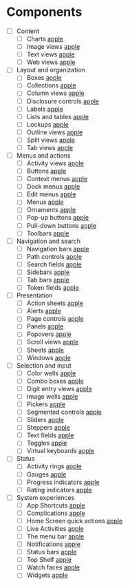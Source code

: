 # Components

- [ ] Content
	- [ ] Charts [apple](https://developer.apple.com/design/human-interface-guidelines/charts)
	- [ ] Image views [apple](https://developer.apple.com/design/human-interface-guidelines/image-views)
	- [ ] Text views [apple](https://developer.apple.com/design/human-interface-guidelines/text-views)
	- [ ] Web views [apple](https://developer.apple.com/design/human-interface-guidelines/web-views)
- [ ] Layout and organization
	- [ ] Boxes [apple](https://developer.apple.com/design/human-interface-guidelines/boxes)
	- [ ] Collections [apple](https://developer.apple.com/design/human-interface-guidelines/collections)
	- [ ] Column views [apple](https://developer.apple.com/design/human-interface-guidelines/column-views)
	- [ ] Disclosure controls [apple](https://developer.apple.com/design/human-interface-guidelines/disclosure-controls)
	- [ ] Labels [apple](https://developer.apple.com/design/human-interface-guidelines/labels)
	- [ ] Lists and tables [apple](https://developer.apple.com/design/human-interface-guidelines/lists-and-tables)
	- [ ] Lockups [apple](https://developer.apple.com/design/human-interface-guidelines/lockups)
	- [ ] Outline views [apple](https://developer.apple.com/design/human-interface-guidelines/outline-views)
	- [ ] Split views [apple](https://developer.apple.com/design/human-interface-guidelines/split-views)
	- [ ] Tab views [apple](https://developer.apple.com/design/human-interface-guidelines/tab-views)
- [ ] Menus and actions
	- [ ] Activity views [apple]( https://developer.apple.com/design/human-interface-guidelines/activity-views)
	- [ ] Buttons [apple](https://developer.apple.com/design/human-interface-guidelines/buttons)
	- [ ] Context menus [apple](https://developer.apple.com/design/human-interface-guidelines/context-menus)
	- [ ] Dock menus [apple](https://developer.apple.com/design/human-interface-guidelines/dock-menus)
	- [ ] Edit menus [apple](https://developer.apple.com/design/human-interface-guidelines/edit-menus)
	- [ ] Menus [apple](https://developer.apple.com/design/human-interface-guidelines/menus)
	- [ ] Ornaments [apple](https://developer.apple.com/design/human-interface-guidelines/ornaments)
	- [ ] Pop-up buttons [apple](https://developer.apple.com/design/human-interface-guidelines/pop-up-buttons)
	- [ ] Pull-down buttons [apple](https://developer.apple.com/design/human-interface-guidelines/pull-down-buttons)
	- [ ] Toolbars [apple](https://developer.apple.com/design/human-interface-guidelines/toolbars)
- [ ] Navigation and search
	- [ ] Navigation bars [apple](https://developer.apple.com/design/human-interface-guidelines/navigation-bars)
	- [ ] Path controls [apple](https://developer.apple.com/design/human-interface-guidelines/path-controls)
	- [ ] Search fields [apple](https://developer.apple.com/design/human-interface-guidelines/search-fields)
	- [ ] Sidebars [apple](https://developer.apple.com/design/human-interface-guidelines/sidebars)
	- [ ] Tab bars [apple](https://developer.apple.com/design/human-interface-guidelines/tab-bars)
	- [ ] Token fields [apple](https://developer.apple.com/design/human-interface-guidelines/token-fields)
- [ ] Presentation
	- [ ] Action sheets [apple](https://developer.apple.com/design/human-interface-guidelines/action-sheets)
	- [ ] Alerts [apple](https://developer.apple.com/design/human-interface-guidelines/alerts)
	- [ ] Page controls [apple](https://developer.apple.com/design/human-interface-guidelines/page-controls)
	- [ ] Panels [apple](https://developer.apple.com/design/human-interface-guidelines/panels)
	- [ ] Popovers [apple](https://developer.apple.com/design/human-interface-guidelines/popovers)
	- [ ] Scroll views [apple](https://developer.apple.com/design/human-interface-guidelines/scroll-views)
	- [ ] Sheets [apple](https://developer.apple.com/design/human-interface-guidelines/sheets)
	- [ ] Windows [apple](https://developer.apple.com/design/human-interface-guidelines/windows)
- [ ] Selection and input
	- [ ] Color wells [apple](https://developer.apple.com/design/human-interface-guidelines/color-wells)
	- [ ] Combo boxes [apple](https://developer.apple.com/design/human-interface-guidelines/combo-boxes)
	- [ ] Digit entry views [apple](https://developer.apple.com/design/human-interface-guidelines/digit-entry-views)
	- [ ] Image wells [apple](https://developer.apple.com/design/human-interface-guidelines/image-wells)
	- [ ] Pickers [apple](https://developer.apple.com/design/human-interface-guidelines/pickers)
	- [ ] Segmented controls [apple](https://developer.apple.com/design/human-interface-guidelines/segmented-controls)
	- [ ] Sliders [apple](https://developer.apple.com/design/human-interface-guidelines/sliders)
	- [ ] Steppers [apple](https://developer.apple.com/design/human-interface-guidelines/steppers)
	- [ ] Text fields [apple](https://developer.apple.com/design/human-interface-guidelines/text-fields)
	- [ ] Toggles [apple](https://developer.apple.com/design/human-interface-guidelines/toggles)
	- [ ] Virtual keyboards [apple](https://developer.apple.com/design/human-interface-guidelines/virtual-keyboards)
- [ ] Status
	- [ ] Activity rings [apple](https://developer.apple.com/design/human-interface-guidelines/activity-rings)
	- [ ] Gauges [apple](https://developer.apple.com/design/human-interface-guidelines/gauges)
	- [ ] Progress indicators [apple](https://developer.apple.com/design/human-interface-guidelines/progress-indicators)
	- [ ] Rating indicators [apple](https://developer.apple.com/design/human-interface-guidelines/rating-indicators)
- [ ] System experiences
	- [ ] App Shortcuts [apple](https://developer.apple.com/design/human-interface-guidelines/app-shortcuts)
	- [ ] Complications [apple](https://developer.apple.com/design/human-interface-guidelines/complications)
	- [ ] Home Screen quick actions [apple](https://developer.apple.com/design/human-interface-guidelines/home-screen-quick-actions)
	- [ ] Live Activities [apple](https://developer.apple.com/design/human-interface-guidelines/live-activities)
	- [ ] The menu bar [apple](https://developer.apple.com/design/human-interface-guidelines/the-menu-bar)
	- [ ] Notifications [apple](https://developer.apple.com/design/human-interface-guidelines/notifications)
	- [ ] Status bars [apple](https://developer.apple.com/design/human-interface-guidelines/status-bars)
	- [ ] Top Shelf [apple](https://developer.apple.com/design/human-interface-guidelines/top-shelf)
	- [ ] Watch faces [apple](https://developer.apple.com/design/human-interface-guidelines/watch-faces)
	- [ ] Widgets [apple](https://developer.apple.com/design/human-interface-guidelines/widgets)
